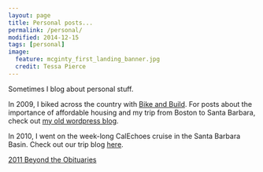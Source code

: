```yaml
---
layout: page
title: Personal posts...
permalink: /personal/
modified: 2014-12-15
tags: [personal]
image: 
  feature: mcginty_first_landing_banner.jpg
  credit: Tessa Pierce
---
```


Sometimes I blog about personal stuff. 

In 2009, I biked across the country with [Bike and Build](bikeandbuild.org). For posts about the importance of affordable housing and my trip from Boston to Santa Barbara, check out [my old wordpress blog](http://tessapie.wordpress.com).

In 2010, I went on the week-long CalEchoes cruise in the Santa Barbara Basin. Check out our trip blog [here](https://calechoes.wordpress.com).

[2011 Beyond the Obituaries](https://btosio.wordpress.com/about/)



